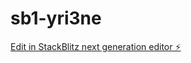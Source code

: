 # sb1-yri3ne

[Edit in StackBlitz next generation editor ⚡️](https://stackblitz.com/~/github.com/tonton-kay/sb1-yri3ne)